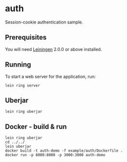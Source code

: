 # auth

Session-cookie authentication sample.

## Prerequisites

You will need [Leiningen][] 2.0.0 or above installed.

[leiningen]: https://github.com/technomancy/leiningen

## Running

To start a web server for the application, run:

    lein ring server

## Uberjar

    lein ring uberjar

## Docker - build & run

    lein ring uberjar
    cd ../../
	lein uberjar
	docker build -t auth-demo -f example/auth/Dockerfile .
	docker run -p 8000:8000 -p 3000:3000 auth-demo
